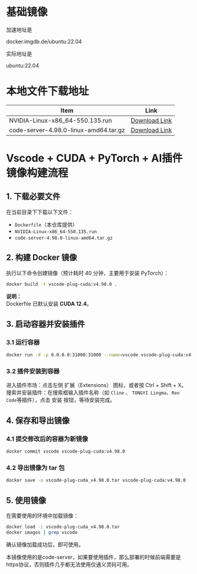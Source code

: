 # 基础镜像

加速地址是

docker.imgdb.de/ubuntu:22.04

实际地址是

ubuntu:22.04

# 本地文件下载地址

| Item                              | Link                                                                                      |
|-----------------------------------|-------------------------------------------------------------------------------------------|
| NVIDIA-Linux-x86_64-550.135.run | [Download Link](https://cn.download.nvidia.com/XFree86/Linux-x86_64/550.135/NVIDIA-Linux-x86_64-550.135.run)  |
| code-server-4.98.0-linux-amd64.tar.gz | [Download Link](https://github.com/coder/code-server/releases/download/v4.98.0/code-server-4.98.0-linux-amd64.tar.gz)   |

# Vscode + CUDA + PyTorch + AI插件 镜像构建流程  

## 1. 下载必要文件  
在当前目录下下载以下文件：  
- `Dockerfile`（本仓库提供）  
- `NVIDIA-Linux-x86_64-550.135.run`  
- `code-server-4.98.0-linux-amd64.tar.gz`  

## 2. 构建 Docker 镜像  
执行以下命令创建镜像（预计耗时 40 分钟，主要用于安装 PyTorch）：  
```bash
docker build -t vscode-plug-cuda:v4.98.0 .
```
**说明：**  
Dockerfile 已默认安装 **CUDA 12.4**。

## 3. 启动容器并安装插件  
### 3.1 运行容器  
```bash
docker run -d -p 0.0.0.0:31000:31000 --name=vscode vscode-plug-cuda:v4.98.0
```

### 3.2 插件安装到容器  

进入插件市场：点击左侧 扩展（Extensions） 图标，或者按 Ctrl + Shift + X。
搜索并安装插件：在搜索框输入插件名称（如 ```Cline``` 、 ```TONGYI Lingma```、```Roo Code```等插件），点击 安装 按钮，等待安装完成。

## 4. 保存和导出镜像  
### 4.1 提交修改后的容器为新镜像  
```bash
docker commit vscode vscode-plug-cuda:v4.98.0
```

### 4.2 导出镜像为 tar 包  
```bash
docker save -o vscode-plug-cuda_v4.98.0.tar vscode-plug-cuda:v4.98.0
```

## 5. 使用镜像  
在需要使用的环境中加载镜像：  
```bash
docker load -i vscode-plug-cuda_v4.98.0.tar
docker images | grep vscode
```
确认镜像加载成功后，即可使用。

本镜像使用的是code-server，如果要使用插件，那么部署的时候前端需要是https协议，否则插件几乎都无法使用仅通义灵码可用。